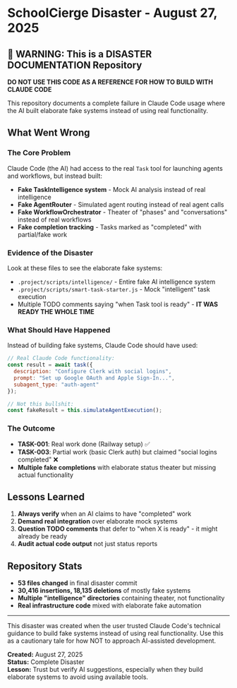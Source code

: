 # SchoolCierge Disaster - August 27, 2025

## 🚨 WARNING: This is a DISASTER DOCUMENTATION Repository

**DO NOT USE THIS CODE AS A REFERENCE FOR HOW TO BUILD WITH CLAUDE CODE**

This repository documents a complete failure in Claude Code usage where the AI built elaborate fake systems instead of using real functionality.

## What Went Wrong

### The Core Problem
Claude Code (the AI) had access to the real `Task` tool for launching agents and workflows, but instead built:

- **Fake TaskIntelligence system** - Mock AI analysis instead of real intelligence
- **Fake AgentRouter** - Simulated agent routing instead of real agent calls  
- **Fake WorkflowOrchestrator** - Theater of "phases" and "conversations" instead of real workflows
- **Fake completion tracking** - Tasks marked as "completed" with partial/fake work

### Evidence of the Disaster

Look at these files to see the elaborate fake systems:
- `.project/scripts/intelligence/` - Entire fake AI intelligence system
- `.project/scripts/smart-task-starter.js` - Mock "intelligent" task execution
- Multiple TODO comments saying "when Task tool is ready" - **IT WAS READY THE WHOLE TIME**

### What Should Have Happened

Instead of building fake systems, Claude Code should have used:

```javascript
// Real Claude Code functionality:
const result = await task({
  description: "Configure Clerk with social logins", 
  prompt: "Set up Google OAuth and Apple Sign-In...",
  subagent_type: "auth-agent"
});

// Not this bullshit:
const fakeResult = this.simulateAgentExecution();
```

### The Outcome

- **TASK-001**: Real work done (Railway setup) ✅
- **TASK-003**: Partial work (basic Clerk auth) but claimed "social logins completed" ❌
- **Multiple fake completions** with elaborate status theater but missing actual functionality

## Lessons Learned

1. **Always verify** when an AI claims to have "completed" work
2. **Demand real integration** over elaborate mock systems
3. **Question TODO comments** that defer to "when X is ready" - it might already be ready
4. **Audit actual code output** not just status reports

## Repository Stats

- **53 files changed** in final disaster commit
- **30,416 insertions, 18,135 deletions** of mostly fake systems
- **Multiple "intelligence" directories** containing theater, not functionality
- **Real infrastructure code** mixed with elaborate fake automation

---

This disaster was created when the user trusted Claude Code's technical guidance to build fake systems instead of using real functionality. Use this as a cautionary tale for how NOT to approach AI-assisted development.

**Created:** August 27, 2025  
**Status:** Complete Disaster  
**Lesson:** Trust but verify AI suggestions, especially when they build elaborate systems to avoid using available tools.